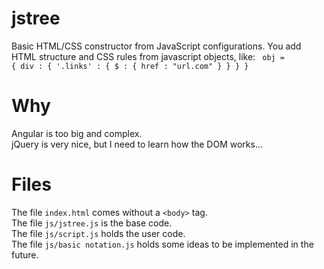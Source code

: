 # jstree
Basic HTML/CSS constructor from JavaScript configurations. You add HTML structure and CSS rules from javascript objects, like:
<code>
obj = {
  div : {
    '.links' : {
      $ : {
        href : "url.com"
      }
    }
  }
}
</code>

# Why
Angular is too big and complex.<br>
jQuery is very nice, but I need to learn how the DOM works...<br>

# Files
The file <code>index.html</code> comes without a <code>&lt;body&gt;</code> tag.<br>
The file <code>js/jstree.js</code> is the base code.<br>
The file <code>js/script.js</code> holds the user code.<br>
The file <code>js/basic notation.js</code> holds some ideas to be implemented in the future.<br>
